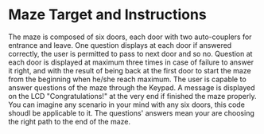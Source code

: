 # Maze Target and Instructions 
The maze is composed of six doors, each door with two auto-couplers for entrance and leave. One question displays at each door if answered correctly, the user is permitted to pass to next door and so no. 
Question at each door is displayed at maximum three times in case of failure to answer it right, and with the result of being back at the first door to start the maze from the beginning when he/she reach maximum. 
The user is capable to answer questions of the maze through the Keypad. A message is displayed on the LCD "Congratulations!" at the very end if finished the maze properly. You can imagine any scenario in your mind with any six doors, this code shoudl be applicable to it. 
The questions' answers mean your are choosing the right path to the end of the maze.

